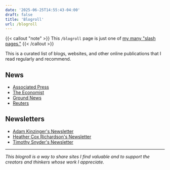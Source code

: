 ```yaml
---
date: '2025-06-25T14:55:43-04:00'
draft: false
title: 'Blogroll'
url: /blogroll
---
```

{{< callout "note" >}}
This `/blogroll` page is just one of [my many "slash pages."](/slashes)
{{< /callout >}}

This is a curated list of blogs, websites, and other online publications that I read regularly and recommend.

## News

- [Associated Press](https://apnews.com/)
- [The Economist](https://www.economist.com/)
- [Ground News](https://ground.news/)
- [Reuters](https://www.reuters.com/)

## Newsletters

- [Adam Kinzinger's Newsletter](https://adamkinzinger.substack.com/)
- [Heather Cox Richardson's Newsletter](https://heathercoxrichardson.substack.com/)
- [Timothy Snyder's Newsletter](https://snyder.substack.com/)

---

*This blogroll is a way to share sites I find valuable and to support the creators and thinkers whose work I appreciate.*
